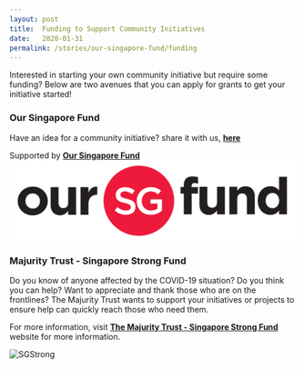 ```yaml
---
layout: post
title:  Funding to Support Community Initiatives
date:   2020-01-31
permalink: /stories/our-singapore-fund/funding
---
```


Interested in starting your own community initiative but require some funding? Below are two avenues that you can apply for grants to get your initiative started!

### Our Singapore Fund 
Have an idea for a community initiative? share it with us, **[here](https://form.gov.sg/#!/5e3b868988573300116ca38a)**

Supported by **[Our Singapore Fund](https://www.sg/oursingaporefund)**
![OurSG](/images/OSF_Colour.png)

### Majurity Trust - Singapore Strong Fund

Do you know of anyone affected by the COVID-19 situation? Do you think you can help? Want to appreciate and thank those who are on the frontlines?
The Majurity Trust wants to support your initiatives or projects to ensure help can quickly reach those who need them.

For more information, visit **[The Majurity Trust - Singapore Strong Fund](https://www.majurity.sg/sgstrong)** website for more information.

![SGStrong](https://images.squarespace-cdn.com/content/v1/5c36d0b8f93fd4564e2cbba9/1581486709811-NXH1UDWC0HPFT1VKBGZJ/ke17ZwdGBToddI8pDm48kH9uvdtD-xByGI4Lm8gRc5hZw-zPPgdn4jUwVcJE1ZvWQUxwkmyExglNqGp0IvTJZUJFbgE-7XRK3dMEBRBhUpwo31aWBH8Una2OoVzDABrpN6VXpGhJvYCzoVlH5y-3qVmG1GGFDpywYlQa0j58s2c/SGSTRONG.png?format=300w)
